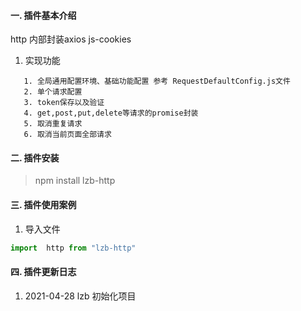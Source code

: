 #### 一. 插件基本介绍
http 内部封装axios js-cookies
1. 实现功能
```
   1. 全局通用配置环境、基础功能配置 参考 RequestDefaultConfig.js文件
   2. 单个请求配置
   3. token保存以及验证
   4. get,post,put,delete等请求的promise封装
   5. 取消重复请求
   6. 取消当前页面全部请求  
```

#### 二. 插件安装

>  npm install lzb-http

#### 三. 插件使用案例


1. 导入文件
```javascript
import  http from "lzb-http"
```




#### 四. 插件更新日志

1. 2021-04-28 lzb 初始化项目

